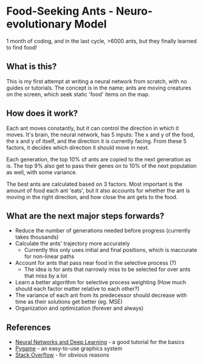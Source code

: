 # Food-Seeking Ants - Neuro-evolutionary Model

1 month of coding, and in the last cycle, >6000 ants, but they finally learned to find food! 

## What is this?

This is my first attempt at writing a neural network from scratch, with no guides or tutorials. The concept is in the name; ants are moving creatures on the screen, which seek static 'food' items on the map. 

## How does it work?

Each ant moves constantly, but it can control the direction in which it moves. It's brain, the neural network, has 5 inputs: The x and y of the food, the x and y of itself, and the direction it is currently facing. From these 5 factors, it decides which direction it should move in next. 

Each generation, the top 10% of ants are copied to the next generation as is. The top 9% also get to pass their genes on to 10% of the next population as well, with some variance. 

The best ants are calculated based on 3 factors. Most important is the amount of food each ant 'eats', but it also accounts for whether the ant is moving in the right direction, and how close the ant gets to the food. 

## What are the next major steps forwards? 

* Reduce the number of generations needed before progress (currently takes thousands)
* Calculate the ants' trajectory more accurately
	* Currently this only uses initial and final positions, which is inaccurate for non-linear paths
* Account for ants that pass near food in the selective process (?)
	* The idea is for ants that narrowly miss to be selected for over ants that miss by a lot
* Learn a better algorithm for selective process weighting (How much should each factor matter relative to each other?)
* The variance of each ant from its predecessor should decrease with time as their solutions get better (eg. MSE)
* Organization and optimization (forever and always)

## References

* [Neural Networks and Deep Learning](http://neuralnetworksanddeeplearning.com/chap1.html) - a good tutorial for the basics
* [Pygame](https://www.pygame.org/) - an easy-to-use graphics system
* [Stack Overflow](https://stackoverflow.com/) - for obvious reasons